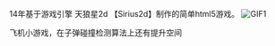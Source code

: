 14年基于游戏引擎 天狼星2d 【Sirius2d】制作的简单html5游戏。
![GIF1](https://user-images.githubusercontent.com/19898165/199389157-b3bcb35e-2d7b-4e69-8b37-5b50d1af5453.gif)

飞机小游戏，在子弹碰撞检测算法上还有提升空间
